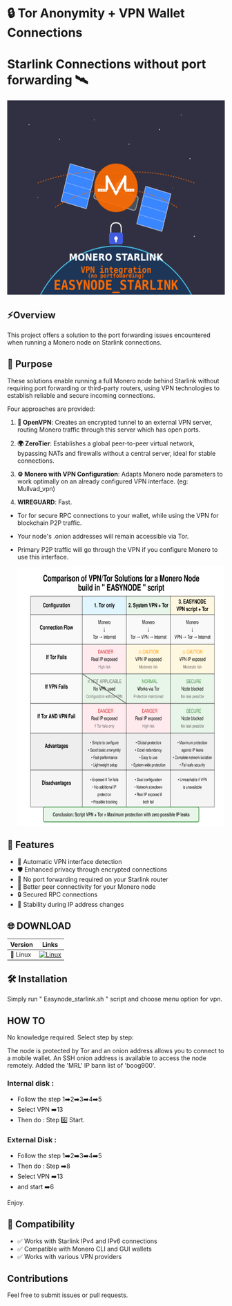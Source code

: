 # 🔒 Tor Anonymity + VPN Wallet Connections 
# Starlink Connections without port forwarding 🛰️


<div align="center"><img src="picture/easynode_starlink_logo2.png" width="600" height="450" alt="Monero EasyNode top"></div>

##  ⚡Overview

This project offers a solution to the port forwarding issues encountered when running a Monero node on Starlink connections. 

## 🎯 Purpose

These solutions enable running a full Monero node behind Starlink without requiring port forwarding or third-party routers, using VPN technologies to establish reliable and secure incoming connections.

Four approaches are provided:

1. **🔐 OpenVPN**: Creates an encrypted tunnel to an external VPN server, routing Monero traffic through this server which has open ports.

2. **🌍 ZeroTier**: Establishes a global peer-to-peer virtual network, bypassing NATs and firewalls without a central server, ideal for stable connections.

3. **⚙️ Monero with VPN Configuration**: Adapts Monero node parameters to work optimally on an already configured VPN interface. (eg: Mullvad_vpn)

4. **WIREGUARD**: Fast.

- Tor for secure RPC connections to your wallet, while using the VPN for blockchain P2P traffic.

- Your node's .onion addresses will remain accessible via Tor.

- Primary P2P traffic will go through the VPN if you configure Monero to use this interface.

  <div align="center"><img src="picture/vpn_script_easynode_en.png" width="600" height="600" alt="Monero EasyNode top"></div>

## 🚀 Features

- 🔄 Automatic VPN interface detection
- 🛡️ Enhanced privacy through encrypted connections
- 🔌 No port forwarding required on your Starlink router
- 🤝 Better peer connectivity for your Monero node
- 🔒 Secured RPC connections
- 🔄 Stability during IP address changes

## 🌐 DOWNLOAD

<div align="center">

| Version | Links |
|---------|------|
| 🐧 Linux | [![Linux](https://img.shields.io/badge/Download-EasyNode_starlink-orange?style=for-the-badge)](https://github.com/kerlannXmr/easymonerod_vpn_starlink/releases/download/Easynode_stalink/easynode_starlink.sh) |

</div>


## 🛠️ Installation

Simply run " Easynode_starlink.sh " script and choose menu option for vpn.

## HOW TO

No knowledge required. Select step by step:

The node is protected by Tor and an onion address allows you to connect to a mobile wallet.
An SSH onion address is available to access the node remotely.
Added the 'MRL' IP bann list of 'boog900'.

### Internal disk :
- Follow the step 1➡️2➡️3➡️4➡️5
- Select VPN ➡️13 
- Then do : Step 6️⃣ Start.

### External Disk :
- Follow the step 1➡️2➡️3➡️4➡️5
- Then do : Step ➡️8
- Select VPN ➡️13 
- and start ➡️6

Enjoy.

## 🔗 Compatibility

- ✅ Works with Starlink IPv4 and IPv6 connections
- ✅ Compatible with Monero CLI and GUI wallets
- ✅ Works with various VPN providers

##  Contributions

Feel free to submit issues or pull requests.
